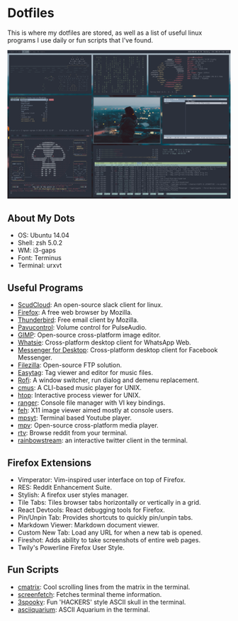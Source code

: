 # Dotfiles

This is where my dotfiles are stored, as well as a list of useful
linux programs I use daily or fun scripts that I've found.

![screenfetch](screenfetch.png)


## About My Dots

- OS: Ubuntu 14.04
- Shell: zsh 5.0.2
- WM: i3-gaps
- Font: Terminus
- Terminal: urxvt


## Useful Programs

- [ScudCloud](https://github.com/raelgc/scudcloud): An open-source
  slack client for linux.
- [Firefox](https://www.mozilla.org/en-GB/firefox/new/): A free web browser by
  Mozilla.
- [Thunderbird](https://www.mozilla.org/en-GB/thunderbird/): Free email client
  by Mozilla.
- [Pavucontrol](https://apps.ubuntu.com/cat/applications/pavucontrol/): Volume
  control for PulseAudio.
- [GIMP](https://www.gimp.org/): Open-source cross-platform image editor.
- [Whatsie](https://whatsie.chat/): Cross-platform desktop client for WhatsApp Web.
- [Messenger for Desktop](https://messengerfordesktop.com/): Cross-platform
  desktop client for Facebook Messenger.
- [Filezilla](https://filezilla-project.org/): Open-source FTP solution.
- [Easytag](https://wiki.gnome.org/Apps/EasyTAG): Tag viewer and editor for
  music files.
- [Rofi](https://davedavenport.github.io/rofi/): A window switcher, run dialog
  and demenu replacement.
- [cmus](https://cmus.github.io/#home): A CLI-based music player for UNIX.
- [htop](http://hisham.hm/htop/): Interactive process viewer for UNIX.
- [ranger](http://ranger.nongnu.org/): Console file manager with VI key
  bindings.
- [feh](https://feh.finalrewind.org/): X11 image viewer aimed mostly at console
  users.
- [mpsyt](https://github.com/mps-youtube/mps-youtube): Terminal based
  Youtube player.
- [mpv](https://mpv.io/): Open-source cross-platform media player.
- [rtv](https://github.com/michael-lazar/rtv): Browse reddit from your terminal.
- [rainbowstream](http://www.rainbowstream.org/): an interactive twitter client
  in the terminal.


## Firefox Extensions

- Vimperator: Vim-inspired user interface on top of Firefox.
- RES: Reddit Enhancement Suite.
- Stylish: A firefox user styles manager.
- Tile Tabs: Tiles browser tabs horizontally or vertically in a grid.
- React Devtools: React debugging tools for Firefox.
- Pin/Unpin Tab: Provides shortcuts to quickly pin/unpin tabs.
- Markdown Viewer: Markdown document viewer.
- Custom New Tab: Load any URL for when a new tab is opened.
- Fireshot: Adds ability to take screenshots of entire web pages.
- Twily's Powerline Firefox User Style.


## Fun Scripts

- [cmatrix](http://www.asty.org/cmatrix/): Cool scrolling lines from the matrix
  in the terminal.
- [screenfetch](https://github.com/KittyKatt/screenFetch): Fetches terminal theme information.
- [3spooky](https://github.com/nathanielgreen/dotfiles/blob/master/funscripts/3spooky.lua): 
  Fun 'HACKERS' style ASCII skull in the terminal.
- [asciiquarium](https://github.com/cmatsuoka/asciiquarium): ASCII Aquarium in
  the terminal.

